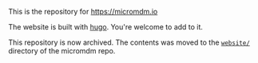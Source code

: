 This is the repository for https://micromdm.io

The website is built with [hugo](https://gohugo.io/). You're welcome to add to it.

This repository is now archived. The contents was moved to the [`website/`](https://github.com/micromdm/micromdm/tree/v2dev/website) directory of the micromdm repo.
